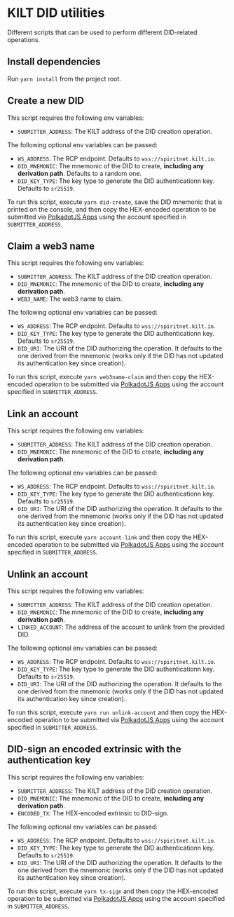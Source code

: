 # KILT DID utilities

Different scripts that can be used to perform different DID-related operations.

## Install dependencies

Run `yarn install` from the project root.

## Create a new DID

This script requires the following env variables:

- `SUBMITTER_ADDRESS`: The KILT address of the DID creation operation.

The following optional env variables can be passed:

- `WS_ADDRESS`: The RCP endpoint. Defaults to `wss://spiritnet.kilt.io`.
- `DID_MNEMONIC`: The mnemonic of the DID to create, **including any derivation path**. Defaults to a random one.
- `DID_KEY_TYPE`: The key type to generate the DID authenticationn key. Defaults to `sr25519`.

To run this script, execute `yarn did-create`, save the DID mnemonic that is printed on the console, and then copy the HEX-encoded operation to be submitted via [PolkadotJS Apps](https://polkadot.js.org/apps/#/) using the account specified in `SUBMITTER_ADDRESS`.

## Claim a web3 name

This script requires the following env variables:

- `SUBMITTER_ADDRESS`: The KILT address of the DID creation operation.
- `DID_MNEMONIC`: The mnemonic of the DID to create, **including any derivation path**.
- `WEB3_NAME`: The web3 name to claim.

The following optional env variables can be passed:

- `WS_ADDRESS`: The RCP endpoint. Defaults to `wss://spiritnet.kilt.io`.
- `DID_KEY_TYPE`: The key type to generate the DID authenticationn key. Defaults to `sr25519`.
- `DID_URI`: The URI of the DID authorizing the operation. It defaults to the one derived from the mnemonic (works only if the DID has not updated its authentication key since creation).

To run this script, execute `yarn web3name-claim` and then copy the HEX-encoded operation to be submitted via [PolkadotJS Apps](https://polkadot.js.org/apps/#/) using the account specified in `SUBMITTER_ADDRESS`.

## Link an account

This script requires the following env variables:

- `SUBMITTER_ADDRESS`: The KILT address of the DID creation operation.
- `DID_MNEMONIC`: The mnemonic of the DID to create, **including any derivation path**.

The following optional env variables can be passed:

- `WS_ADDRESS`: The RCP endpoint. Defaults to `wss://spiritnet.kilt.io`.
- `DID_KEY_TYPE`: The key type to generate the DID authenticationn key. Defaults to `sr25519`.
- `DID_URI`: The URI of the DID authorizing the operation. It defaults to the one derived from the mnemonic (works only if the DID has not updated its authentication key since creation).

To run this script, execute `yarn account-link` and then copy the HEX-encoded operation to be submitted via [PolkadotJS Apps](https://polkadot.js.org/apps/#/) using the account specified in `SUBMITTER_ADDRESS`.

## Unlink an account

This script requires the following env variables:

- `SUBMITTER_ADDRESS`: The KILT address of the DID creation operation.
- `DID_MNEMONIC`: The mnemonic of the DID to create, **including any derivation path**.
- `LINKED_ACCOUNT`: The address of the account to unlink from the provided DID.

The following optional env variables can be passed:

- `WS_ADDRESS`: The RCP endpoint. Defaults to `wss://spiritnet.kilt.io`.
- `DID_KEY_TYPE`: The key type to generate the DID authenticationn key. Defaults to `sr25519`.
- `DID_URI`: The URI of the DID authorizing the operation. It defaults to the one derived from the mnemonic (works only if the DID has not updated its authentication key since creation).

To run this script, execute `yarn run unlink-account` and then copy the HEX-encoded operation to be submitted via [PolkadotJS Apps](https://polkadot.js.org/apps/#/) using the account specified in `SUBMITTER_ADDRESS`.

## DID-sign an encoded extrinsic with the authentication key

This script requires the following env variables:

- `SUBMITTER_ADDRESS`: The KILT address of the DID creation operation.
- `DID_MNEMONIC`: The mnemonic of the DID to create, **including any derivation path**.
- `ENCODED_TX`: The HEX-encoded extrinsic to DID-sign.

The following optional env variables can be passed:

- `WS_ADDRESS`: The RCP endpoint. Defaults to `wss://spiritnet.kilt.io`.
- `DID_KEY_TYPE`: The key type to generate the DID authenticationn key. Defaults to `sr25519`.
- `DID_URI`: The URI of the DID authorizing the operation. It defaults to the one derived from the mnemonic (works only if the DID has not updated its authentication key since creation).

To run this script, execute `yarn tx-sign` and then copy the HEX-encoded operation to be submitted via [PolkadotJS Apps](https://polkadot.js.org/apps/#/) using the account specified in `SUBMITTER_ADDRESS`.